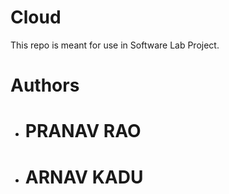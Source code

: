 # Cloud
This repo is meant for use in Software Lab Project.

# Authors
- # PRANAV RAO
- # ARNAV KADU
